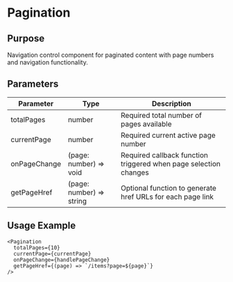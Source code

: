 # Pagination

## Purpose
Navigation control component for paginated content with page numbers and navigation functionality.

## Parameters

| Parameter | Type | Description |
|-----------|------|-------------|
| totalPages | number | Required total number of pages available |
| currentPage | number | Required current active page number |
| onPageChange | (page: number) => void | Required callback function triggered when page selection changes |
| getPageHref | (page: number) => string | Optional function to generate href URLs for each page link |

## Usage Example
```tsx
<Pagination 
  totalPages={10}
  currentPage={currentPage}
  onPageChange={handlePageChange}
  getPageHref={(page) => `/items?page=${page}`}
/>
```